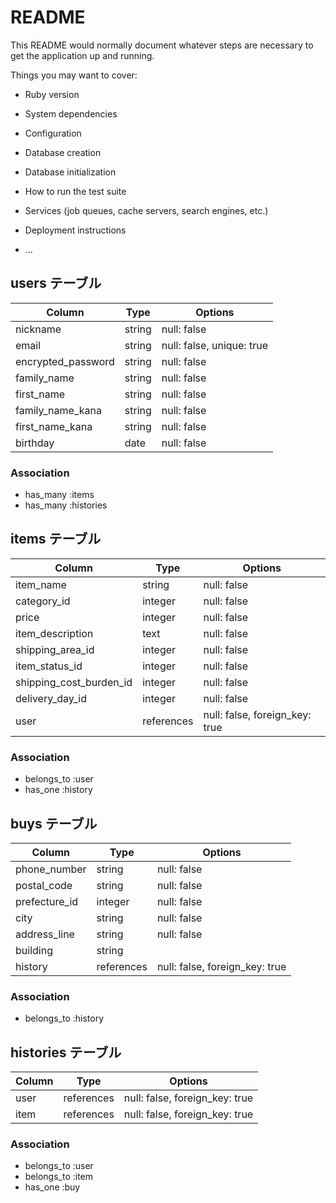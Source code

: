 # README

This README would normally document whatever steps are necessary to get the
application up and running.

Things you may want to cover:

* Ruby version

* System dependencies

* Configuration

* Database creation

* Database initialization

* How to run the test suite

* Services (job queues, cache servers, search engines, etc.)

* Deployment instructions

* ...

## users テーブル

| Column             | Type    | Options                   |
| ------------------ | ------- | ------------------------- |
| nickname           | string  | null: false               |
| email              | string  | null: false, unique: true |
| encrypted_password | string  | null: false               |
| family_name        | string  | null: false               |
| first_name         | string  | null: false               |
| family_name_kana   | string  | null: false               |
| first_name_kana    | string  | null: false               |
| birthday           | date    | null: false               |

### Association

- has_many :items
- has_many :histories



## items テーブル

| Column                   | Type       | Options                        |
| ------------------------ | ---------- | ------------------------------ |
| item_name                | string     | null: false                    |
| category_id              | integer    | null: false                    |
| price                    | integer    | null: false                    |
| item_description         | text       | null: false                    |
| shipping_area_id         | integer    | null: false                    |
| item_status_id           | integer    | null: false                    |
| shipping_cost_burden_id  | integer    | null: false                    |
| delivery_day_id          | integer    | null: false                    |
| user                     | references | null: false, foreign_key: true |

### Association

- belongs_to :user
- has_one    :history


## buys テーブル

| Column           | Type       | Options                        |
| ---------------- | ---------- | ------------------------------ |
| phone_number     | string     | null: false                    |
| postal_code      | string     | null: false                    |
| prefecture_id    | integer    | null: false                    |
| city             | string     | null: false                    |
| address_line     | string     | null: false                    |
| building         | string     |                                |
| history          | references | null: false, foreign_key: true |


### Association

- belongs_to :history

## histories テーブル

| Column    | Type       | Options                        |
| --------- | ---------- | ------------------------------ |
| user      | references | null: false, foreign_key: true |
| item      | references | null: false, foreign_key: true |

### Association

- belongs_to :user
- belongs_to :item
- has_one    :buy
